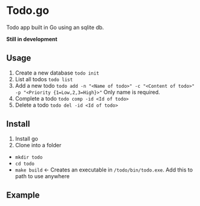 # Todo.go

Todo app built in Go using an sqlite db.

**Still in development**

## Usage

1. Create a new database
  `todo init`
2. List all todos
  `todo list`
3. Add a new todo
  `todo add -n "<Name of todo>" -c "<Content of todo>" -p "<Priority {1=Low,2,3=High}>"`
  Only name is required.
4. Complete a todo
  `todo comp -id <Id of todo>`
5. Delete a todo
  `todo del -id <Id of todo>`
  
  
## Install

1. Install go
2. Clone into a folder
  * `mkdir todo`
  * `cd todo`  
  * `make build` <- Creates an executable in `/todo/bin/todo.exe`. Add this to path to use anywhere
  
## Example


